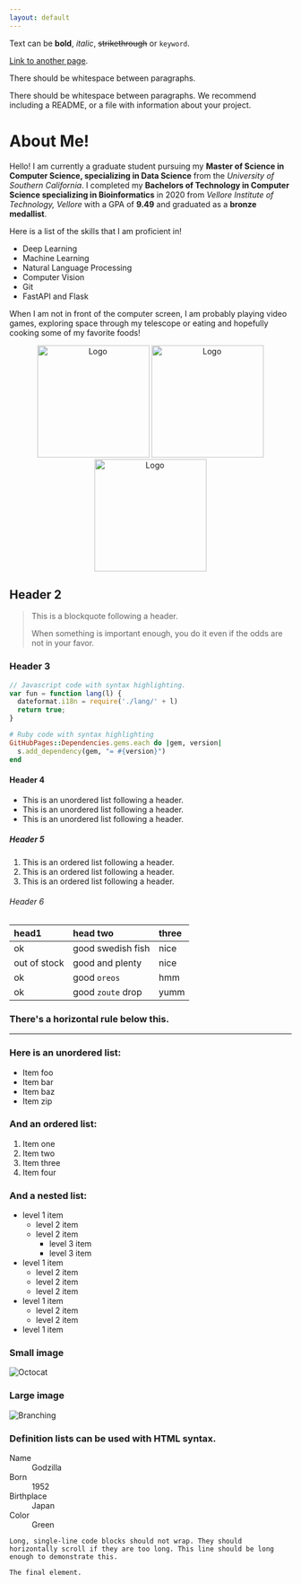 ```yaml
---
layout: default
---
```


Text can be **bold**, _italic_, ~~strikethrough~~ or `keyword`.

[Link to another page](./another-page.html).

There should be whitespace between paragraphs.

There should be whitespace between paragraphs. We recommend including a README, or a file with information about your project.

# About Me!

Hello! I am currently a graduate student pursuing my **Master of Science in Computer Science, specializing in Data Science** from the _University of Southern California_. I completed my **Bachelors of Technology in Computer Science specializing in Bioinformatics** in 2020 from _Vellore Institute of Technology, Vellore_  with a GPA of **9.49** and graduated as a **bronze medallist**.

Here is a list of the skills that I am proficient in!
* Deep Learning
* Machine Learning
* Natural Language Processing
* Computer Vision
* Git
* FastAPI and Flask

When I am not in front of the computer screen, I am probably playing video games, exploring space through my telescope or eating and hopefully cooking some of my favorite foods!

<div align="center">
  <div style="display: inline-block">
    <img alt="Logo" src="https://drive.google.com/uc?export=view&id=14ScUMttHGhpcSapDDjsaQv5CgrKml3Co" width="200" />
  </div>

  <div style="display: inline-block">
    <img alt="Logo" src="https://drive.google.com/uc?export=view&id=1frHLonPcPXlmXMu6ANHQGFk05KM8_3WV" width="200" />
  </div>

  <div style="display: inline-block">
    <img alt="Logo" src="https://drive.google.com/uc?export=view&id=14Q_PERV0Yx0I9FvwquWiWFZ0d7cJ5QLP" width="200" />
  </div>
</div>


## Header 2

> This is a blockquote following a header.
>
> When something is important enough, you do it even if the odds are not in your favor.

### Header 3

```js
// Javascript code with syntax highlighting.
var fun = function lang(l) {
  dateformat.i18n = require('./lang/' + l)
  return true;
}
```

```ruby
# Ruby code with syntax highlighting
GitHubPages::Dependencies.gems.each do |gem, version|
  s.add_dependency(gem, "= #{version}")
end
```

#### Header 4

*   This is an unordered list following a header.
*   This is an unordered list following a header.
*   This is an unordered list following a header.

##### Header 5

1.  This is an ordered list following a header.
2.  This is an ordered list following a header.
3.  This is an ordered list following a header.

###### Header 6

| head1        | head two          | three |
|:-------------|:------------------|:------|
| ok           | good swedish fish | nice  |
| out of stock | good and plenty   | nice  |
| ok           | good `oreos`      | hmm   |
| ok           | good `zoute` drop | yumm  |

### There's a horizontal rule below this.

* * *

### Here is an unordered list:

*   Item foo
*   Item bar
*   Item baz
*   Item zip

### And an ordered list:

1.  Item one
1.  Item two
1.  Item three
1.  Item four

### And a nested list:

- level 1 item
  - level 2 item
  - level 2 item
    - level 3 item
    - level 3 item
- level 1 item
  - level 2 item
  - level 2 item
  - level 2 item
- level 1 item
  - level 2 item
  - level 2 item
- level 1 item

### Small image

![Octocat](https://github.githubassets.com/images/icons/emoji/octocat.png)

### Large image

![Branching](https://guides.github.com/activities/hello-world/branching.png)


### Definition lists can be used with HTML syntax.

<dl>
<dt>Name</dt>
<dd>Godzilla</dd>
<dt>Born</dt>
<dd>1952</dd>
<dt>Birthplace</dt>
<dd>Japan</dd>
<dt>Color</dt>
<dd>Green</dd>
</dl>

```
Long, single-line code blocks should not wrap. They should horizontally scroll if they are too long. This line should be long enough to demonstrate this.
```

```
The final element.
```
